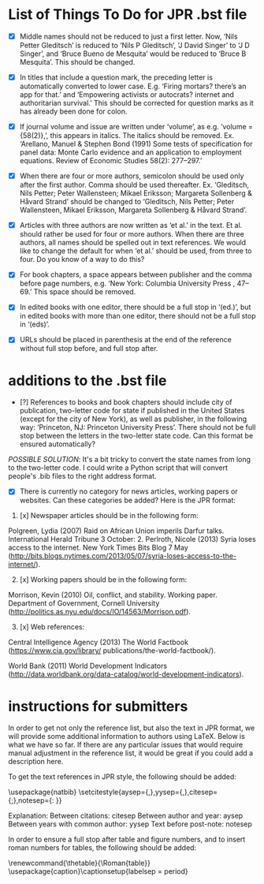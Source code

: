 List of Things To Do for JPR .bst file
==========================================

* [x] Middle names should not be reduced to just a first letter. Now, ‘Nils Petter Gleditsch’ is reduced to ‘Nils P Gleditsch’, ‘J David Singer’ to ‘J D Singer’, and ‘Bruce Bueno de Mesquita’ would be reduced to ‘Bruce B Mesquita’. This should be changed.

* [x] In titles that include a question mark, the preceding letter is automatically converted to lower case. E.g. ‘Firing mortars? there’s an app for that.’ and ‘Empowering activists or autocrats? internet and authoritarian survival.’ This should be corrected for question marks as it has already been done for colon. 

* [x] If journal volume and issue are written under ‘volume’, as e.g. ‘volume = {58(2)},’, this appears in italics. The italics should be removed. 
Ex. ‘Arellano, Manuel & Stephen Bond (1991) Some tests of specification for panel data: Monte Carlo evidence and an application to employment equations. Review of Economic Studies 58(2): 277–297.’

* [x] When there are four or more authors, semicolon should be used only after the first author. Comma should be used thereafter. 
Ex. ‘Gleditsch, Nils Petter; Peter Wallensteen; Mikael Eriksson; Margareta Sollenberg & Håvard Strand’ should be changed to ‘Gleditsch, Nils Petter; Peter Wallensteen, Mikael Eriksson, Margareta Sollenberg & Håvard Strand’. 

* [x] Articles with three authors are now written as ‘et al.’ in the text. Et al. should rather be used for four or more authors. When there are three authors, all names should be spelled out in text references. We would like to change the default for when ‘et al.’ should be used, from three to four. Do you know of a way to do this?

* [x] For book chapters, a space appears between publisher and the comma before page numbers, e.g. ‘New York: Columbia University Press , 47–69.’ This space should be removed. 

* [x] In edited books with one editor, there should be a full stop in ‘(ed.)’, but in edited books with more than one editor, there should not be a full stop in ‘(eds)’. 

* [x] URLs should be placed in parenthesis at the end of the reference without full stop before, and full stop after.

# additions to the .bst file

* [?] References to books and book chapters should include city of publication, two-letter code for state if published in the United States (except for the city of New York), as well as publisher, in the following way: ‘Princeton, NJ: Princeton University Press’. There should not be full stop between the letters in the two-letter state code. Can this format be ensured automatically?

*POSSIBLE SOLUTION*: It's a bit tricky to convert the state names from long to the two-letter code. I could write a Python script that will convert people's .bib files to the right address format. 

* [x] There is currently no category for news articles, working papers or websites. Can these categories be added? Here is the JPR format: 

1. [x] Newspaper articles should be in the following form: 

Polgreen, Lydia (2007) Raid on African Union imperils Darfur talks. International Herald Tribune 3 October: 2.
Perlroth, Nicole (2013) Syria loses access to the internet. New York Times Bits Blog 7 May (http://bits.blogs.nytimes.com/2013/05/07/syria-loses-access-to-the-internet/).

2. [x] Working papers should be in the following form:

Morrison, Kevin (2010) Oil, conflict, and stability. Working paper. Department of Government, Cornell University (http://politics.as.nyu.edu/docs/IO/14563/Morrison.pdf).

3. [x] Web references: 

Central Intelligence Agency (2013) The World Factbook (https://www.cia.gov/library/ publications/the-world-factbook/). 

World Bank (2011) World Development Indicators (http://data.worldbank.org/data-catalog/world-development-indicators).  

# instructions for submitters

In order to get not only the reference list, but also the text in JPR format, we will provide some additional information to authors using LaTeX. Below is what we have so far. If there are any particular issues that would require manual adjustment in the reference list, it would be great if you could add a description here.

To get the text references in JPR style, the following should be added: 

\usepackage{natbib}
\setcitestyle{aysep={,},yysep={,},citesep={;},notesep={: }}

Explanation:
Between citations: citesep
Between author and year: aysep
Between years with common author: yysep
Text before post-note: notesep

In order to ensure a full stop after table and figure numbers, and to insert roman numbers for tables, the following should be added:

\renewcommand{\thetable}{\Roman{table}}
\usepackage{caption}\captionsetup{labelsep = period}
